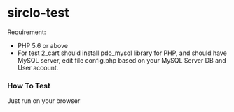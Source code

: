# sirclo-test

Requirement:
* PHP 5.6 or above
* For test 2_cart should install pdo_mysql library for PHP, and should have MySQL server, edit file config.php based on your MySQL Server DB and User account.

### How To Test
Just run on your browser
